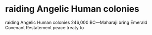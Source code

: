 # raiding Angelic Human colonies

raiding Angelic Human colonies
246,000 BC—Maharaji bring Emerald Covenant Restatement peace treaty to